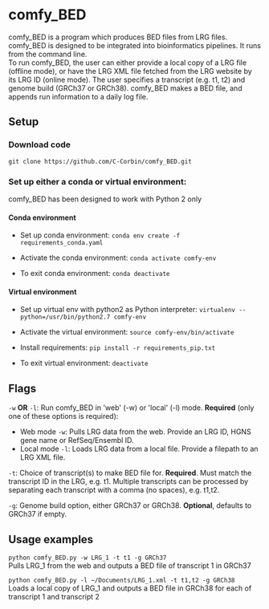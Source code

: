 # comfy_BED

comfy_BED is a program which produces BED files from LRG files. comfy_BED is designed to be integrated into bioinformatics pipelines. It runs from the command line.  
To run comfy_BED, the user can either provide a local copy of a LRG file (offline mode), or have the LRG XML file fetched from the LRG website by its LRG ID (online mode). The user specifies a transcript (e.g. t1, t2) and genome build (GRCh37 or GRCh38). comfy_BED makes a BED file, and appends run information to a daily log file.


## Setup

### Download code

`git clone https://github.com/C-Corbin/comfy_BED.git`

### Set up either a conda or virtual environment:

comfy_BED has been designed to work with Python 2 only

#### Conda environment

- Set up conda environment: `conda env create -f requirements_conda.yaml`

- Activate the conda environment: `conda activate comfy-env`

- To exit conda environment: `conda deactivate`

#### Virtual environment

- Set up virtual env with python2 as Python interpreter: `virtualenv --python=/usr/bin/python2.7 comfy-env`

- Activate the virtual environment: `source comfy-env/bin/activate`

- Install requirements: `pip install -r requirements_pip.txt`

- To exit virtual environment: `deactivate`


## Flags

`-w` **OR** `-l`: Run comfy_BED in 'web' (-w) or 'local' (-l) mode. **Required** (only one of these options is required):
- Web mode `-w`: Pulls LRG data from the web. Provide an LRG ID, HGNS gene name or RefSeq/Ensembl ID. 
- Local mode `-l`: Loads LRG data from a local file. Provide a filepath to an LRG XML file.  

`-t`: Choice of transcript(s) to make BED file for. **Required**. Must match the transcript ID in the LRG, e.g. t1. Multiple transcripts can be processed by separating each transcript with a comma (no spaces), e.g. t1,t2.  

`-g`: Genome build option, either GRCh37 or GRCh38. **Optional**, defaults to GRCh37 if empty.  


## Usage examples

`python comfy_BED.py -w LRG_1 -t t1 -g GRCh37`  
Pulls LRG_1 from the web and outputs a BED file of transcript 1 in GRCh37
        
`python comfy_BED.py -l ~/Documents/LRG_1.xml -t t1,t2 -g GRCh38`  
Loads a local copy of LRG_1 and outputs a BED file in GRCh38 for each of transcript 1 and transcript 2
